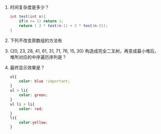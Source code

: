 1. 时间复杂度是多少？

   ```java
   int test(int n){
       if(n <= 1) return 1;
       return ( 2 * test(n-1) + 3 * test(n-2));
   }
   ```

   

 

2. 下列不改变原数组的方法有



3. {20, 23, 28, 41, 61, 31, 71, 76, 15, 30} 构造成完全二叉树，再变成最小堆后，堆所对应的中序遍历序列是？



4. 最终显示效果是？

   ```css
   ul{
       color: blue !important;
   }
   ul > li{
       color: green;
   }
   ul li + li{
       color: red;
   }
   li{
       color:yellow;
   }
   ```

   